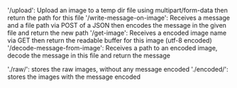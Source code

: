 '/upload': Upload an image to a temp dir file using multipart/form-data then return the path for this file
'/write-message-on-image': Receives a message and a file path via POST of a JSON then encodes the message in the given file and return the new path
'/get-image': Receives a encoded image name via GET then return the readable buffer for this image (utf-8 encoded)
'/decode-message-from-image': Receives a path to an encoded image, decode the message in this file and return the message


'./raw/': stores the raw images, without any message encoded
'./encoded/': stores the images with the message encoded